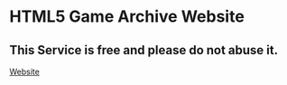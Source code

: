 # HTML5 Game Archive Website
## This Service is free and please do not abuse it.
<a href="ewcodealot.github.io/gfiles/index.html">Website</a>
